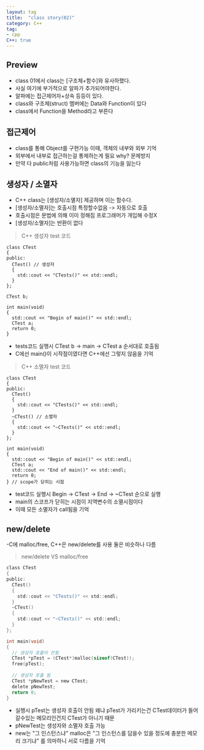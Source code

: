 ```yaml
---
layout: tag
title:  "class story(02)"
category: C++
tag:
- cpp
C++: true
---
```


## Preview

- class 01에서 class는 [구조체+함수]와 유사하했다.
- 사실 여기에 부가적으로 알파가 추가되어야한다.
- 알파에는 접근제어자+상속 등등이 있다.
- class와 구조체(struct) 멤버에는 Data와 Function이 있다
- class에서 Function을 Method라고 부른다

## 접근제어

- class를 통해 Object를 구현가능 이때, 객체의 내부와 외부 기억
- 외부에서 내부로 접근하는걸 통제하는게 필요 why? 문제방지
- 만약 다 public처럼 사용가능하면 class의 기능을 잃는다

## 생성자 / 소멸자

- C++ class는 [생성자/소멸자] 제공하며 이는 함수다.
- [생성자/소멸자]는 호출시점 특정할수없음 -> 자동으로 호출
- 호출시점은 문법에 의해 이미 정해짐 프로그래머가 개입해 수정X
- [생성자/소멸자]는 반환이 없다

>C++ 생성자 test 코드

```constructor
class CTest
{
public:
  CTest() // 생성자
  {
    std::cout << "CTests()" << std::endl;
  }
};

CTest b;

int main(void)
{
  std::cout << "Begin of main()" << std::endl;
  CTest a;
  return 0;
}
```

- tests코드 실행시 CTest b -> main -> CTest a 순서대로 호출됨
- C에선 main()이 시작점이였다면 C++에선 그렇지 않음을 기억

>C++ 소멸자 test 코드

```destructor
class CTest
{
public:
  CTest()
  {
    std::cout << "CTests()" << std::endl;
  }
  ~CTest() // 소멸자
  {
    std::cout << "~CTests()" << std::endl;
  }
};

int main(void)
{
  std::cout << "Begin of main()" << std::endl;
  CTest a;
  std::cout << "End of main()" << std::endl;
  return 0;
} // scope가 닫히는 시점
```

- test코드 실행시 Begin -> CTest -> End -> ~CTest 순으로 실행
- main의 스코프가 닫히는 시점이 지역변수의 소멸시점이다
- 이때 모든 소멸자가 call됨을 기억

## new/delete

-C에 malloc/free, C++은 new/delete를 사용 둘은 비슷하나 다름
>new/delete VS malloc/free

```C Vs C++
class CTest
{
public:
  CTest()
  {
    std::cout << "CTests()" << std::endl;
  }
  ~CTest()
  {
    std::cout << "~CTests()" << std::endl;
  }
};

int main(void)
{
  // 생성자 호출이 안됨
  CTest *pTest = (CTest*)malloc(sizeof(CTest));
  free(pTest);
  
  // 생성자 호출 됨
  CTest *pNewTest = new CTest;
  delete pNewTest;
  return 0;
}
```

- 실행시 pTest는 생성자 호출이 안됨 왜냐 pTest가 가리키는건 CTest데이터가 들어갈수있는 메모리인건지 CTest가 아니기 때문
- pNewTest는 생성자와 소멸자 호출 가능
- new는 "그 인스턴스냐" malloc은 "그 인스턴스를 담을수 있을 정도에 충분한 메모리 크기냐" 를 의마하니 서로 다름을 기억
